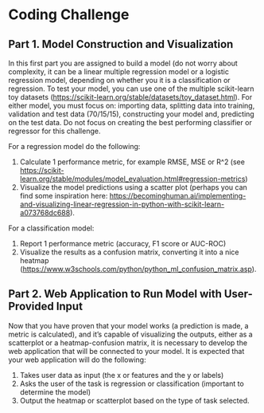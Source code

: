 # Coding Challenge

## Part 1. Model Construction and Visualization

In this first part you are assigned to build a model (do not worry about complexity, it can be a linear multiple regression model or a logistic regression model, depending on whether you it is a classification or regression. To test your model, you can use one of the multiple scikit-learn toy datasets (https://scikit-learn.org/stable/datasets/toy_dataset.html). For either model, you must focus on: importing data, splitting data into training, validation and test data (70/15/15), constructing your model and, predicting on the test data. Do not focus on creating the best performing classifier or regressor for this challenge.

For a regression model do the following:
1.	Calculate 1 performance metric, for example RMSE, MSE or R^2 (see https://scikit-learn.org/stable/modules/model_evaluation.html#regression-metrics)  
2.	Visualize the model predictions using a scatter plot (perhaps you can find some inspiration here: https://becominghuman.ai/implementing-and-visualizing-linear-regression-in-python-with-scikit-learn-a073768dc688).  

For a classification model:
1.	Report 1 performance metric (accuracy, F1 score or AUC-ROC)
2.	Visualize the results as a confusion matrix, converting it into a nice heatmap (https://www.w3schools.com/python/python_ml_confusion_matrix.asp).  	

## Part 2. Web Application to Run Model with User-Provided Input
Now that you have proven that your model works (a prediction is made, a metric is calculated), and it’s capable of visualizing the outputs, either as a scatterplot or a heatmap-confusion matrix, it is necessary to develop the web application that will be connected to your model. It is expected that your web application will do the following:
1.	Takes user data as input (the x or features and the y or labels)
2.	Asks the user of the task is regression or classification (important to determine the model)
3.	Output the heatmap or scatterplot based on the type of task selected.
